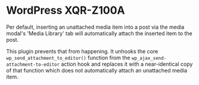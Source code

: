 WordPress XQR-Z100A
===================

Per default, inserting an unattached media item into a post via the media modal's 'Media Library' tab will automatically attach the inserted item to the post.

This plugin prevents that from happening. It unhooks the core `wp_send_attachment_to_editor()` function from the `wp_ajax_send-attachment-to-editor` action hook and replaces it with a near-identical copy of that function which does not automatically attach an unattached media item.